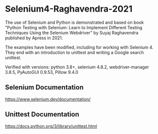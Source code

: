 # Selenium4-Raghavendra-2021

The use of Selenium and Python is demonstrated and based on book "Python Testing with Selenium: Learn to Implement Different Testing Techniques Using the Selenium Webdriver" by Suyaj Raghavendra published by Apress in 2021.

The examples have been modified, including for working with Selenium 4. They end with an introduction to unittest and writing a Google search unittest.

Verified with versions: python 3.8+, selenium 4.8.2, webdriver-manager 3.8.5, PyAutoGUI 0.9.53, Pillow 9.4.0

## Selenium Documentation 

https://www.selenium.dev/documentation/

## Unittest Documentation

https://docs.python.org/3/library/unittest.html
